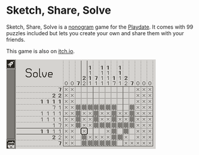 # Sketch, Share, Solve

Sketch, Share, Solve is a [nonogram](https://en.wikipedia.org/wiki/Nonogram) game for the [Playdate](https://play.date). It comes with 99 puzzles included but lets you create your own and share them with your friends.

This game is also on [itch.io](https://r-d-k.itch.io/sketch-share-solve).

![](screenshot.png)

